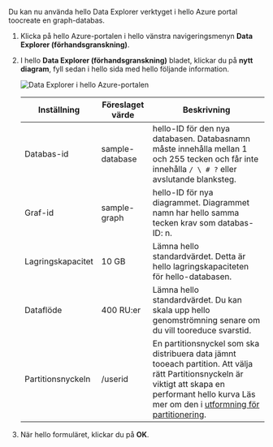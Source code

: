 Du kan nu använda hello Data Explorer verktyget i hello Azure portal toocreate en graph-databas. 

1. Klicka på hello Azure-portalen i hello vänstra navigeringsmenyn **Data Explorer (förhandsgranskning)**. 
2. I hello **Data Explorer (förhandsgranskning)** bladet, klickar du på **nytt diagram**, fyll sedan i hello sida med hello följande information.

    ![Data Explorer i hello Azure-portalen](./media/cosmos-db-create-graph/azure-cosmosdb-data-explorer.png)

    Inställning|Föreslaget värde|Beskrivning
    ---|---|---
    Databas-id|sample-database|hello-ID för den nya databasen. Databasnamn måste innehålla mellan 1 och 255 tecken och får inte innehålla `/ \ # ?` eller avslutande blanksteg.
    Graf-id|sample-graph|hello-ID för nya diagrammet. Diagrammet namn har hello samma tecken krav som databas-ID: n.
    Lagringskapacitet| 10 GB|Lämna hello standardvärdet. Detta är hello lagringskapaciteten för hello-databasen.
    Dataflöde|400 RU:er|Lämna hello standardvärdet. Du kan skala upp hello genomströmning senare om du vill tooreduce svarstid.
    Partitionsnyckeln|/userid|En partitionsnyckel som ska distribuera data jämnt tooeach partition. Att välja rätt Partitionsnyckeln är viktigt att skapa en performant hello kurva Läs mer om den i [utformning för partitionering](../articles/cosmos-db/partition-data.md#designing-for-partitioning).

3. När hello formuläret, klickar du på **OK**.
